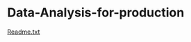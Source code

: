 # Data-Analysis-for-production
[Readme.txt](https://github.com/robinkingz/Data-Analysis-for-production-/files/9438552/Readme.txt)
